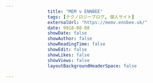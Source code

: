 ---
                title: "MEM v ENNBEE"
                tags: [テクノロジーブログ, 個人サイト]
                externalUrl: "https://memv.ennbee.uk/"
                date: 9918-08-08
                showDate: false
                showAuthor: false
                showReadingTime: false
                showEdit: false
                showLikes: false
                showViews: false
                layoutBackgroundHeaderSpace: false
                ---

